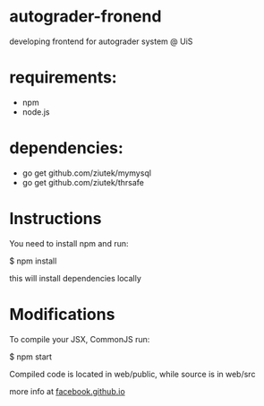 # autograder-fronend

developing frontend for autograder system @ UiS

# requirements:

* npm
* node.js

# dependencies: 

* go get github.com/ziutek/mymysql
* go get github.com/ziutek/thrsafe

# Instructions

You need to install npm and run:

$ npm install

this will install dependencies locally

# Modifications

To compile your JSX, CommonJS run:

$ npm start

Compiled code is located in web/public, while source is in web/src

more info at [facebook.github.io](https://facebook.github.io/react/docs/getting-started.html)
